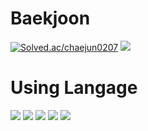 # Baekjoon
[![Solved.ac/chaejun0207](http://mazassumnida.wtf/api/v2/generate_badge?boj=chaejun0207)](https://solved.ac/chaejun0207)
<img src="http://mazandi.herokuapp.com/api?handle=chaejun0207&theme=warm"/>
<br/>
# Using Langage

<img src="https://img.shields.io/badge/c%23-B829FF?style=for-the-badge&logo=Csharp&logoColor=white">
<img src="https://img.shields.io/badge/C language-6FCBFF?style=for-the-badge&logo=C&logoColor=white">
<img src="https://img.shields.io/badge/html5-E34F26?style=for-the-badge&logo=html5&logoColor=white"> 
<img src="https://img.shields.io/badge/css-1572B6?style=for-the-badge&logo=css3&logoColor=white"> 
<img src="https://img.shields.io/badge/javascript-FFF66F?style=for-the-badge&logo=javascript&logoColor=yellow">



<!--
**flower0207/flower0207** is a ✨ _special_ ✨ repository because its `README.md` (this file) appears on your GitHub profile.

Here are some ideas to get you started:

- 🔭 I’m currently working on ...
- 🌱 I’m currently learning ...
- 👯 I’m looking to collaborate on ...
- 🤔 I’m looking for help with ...
- 💬 Ask me about ...
- 📫 How to reach me: ...
- 😄 Pronouns: ...
- ⚡ Fun fact: ...
-->
